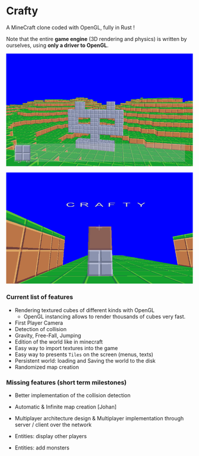 # Crafty

A MineCraft clone coded with OpenGL, fully in Rust !

Note that the entire **game engine** (3D rendering and physics) is written by ourselves, using **only a driver to OpenGL**.

![](demo/ms1.png)

![](demo/first_text.png)


### Current list of features

- Rendering textured cubes of different kinds with OpenGL
  - OpenGL instancing allows to render thousands of cubes very fast.
- First Player Camera
- Detection of collision
- Gravity, Free-Fall, Jumping
- Edition of the world like in minecraft
- Easy way to import textures into the game
- Easy way to presents `Tiles` on the screen (menus, texts)
- Persistent world: loading and Saving the world to the disk
- Randomized map creation

### Missing features (short term milestones)

- Better implementation of the collision detection 

- Automatic & Infinite map creation [Johan]

- Multiplayer architecture design & Multiplayer implementation through server / client over the network

- Entities: display other players

- Entities: add monsters
